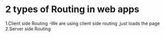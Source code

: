 # 2 types of Routing in web apps

1.Client side Routing  -We are using client side routing ,just loads the page 
2.Server side Routing